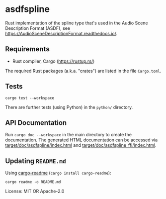 # asdfspline

Rust implementation of the spline type that's used in the Audio Scene
Description Format (ASDF), see
<https://AudioSceneDescriptionFormat.readthedocs.io/>.

## Requirements

* Rust compiler, Cargo (<https://rustup.rs/>)

The required Rust packages (a.k.a. "crates") are listed in the file
`Cargo.toml`.

## Tests

```
cargo test --workspace
```

There are further tests (using Python) in the `python/` directory.

## API Documentation

Run `cargo doc --workspace` in the main directory to create the documentation.
The generated HTML documentation can be accessed via
[target/doc/asdfspline/index.html](index.html) and
[target/doc/asdfspline_ffi/index.html](../asdfspline_ffi/index.html).

## Updating `README.md`

Using [cargo-readme](https://github.com/livioribeiro/cargo-readme) (`cargo install cargo-readme`):

```
cargo readme -o README.md
```

License: MIT OR Apache-2.0

